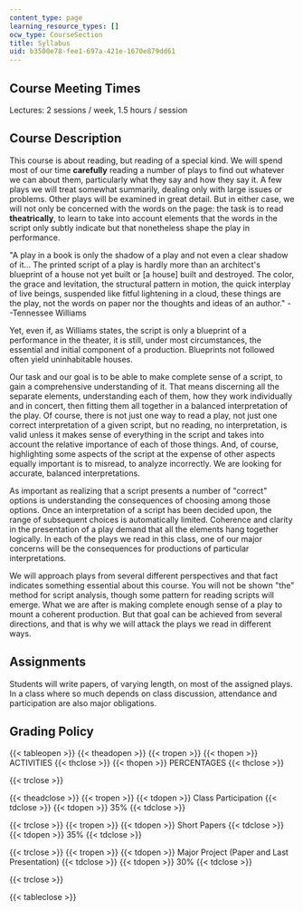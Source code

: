 ```yaml
---
content_type: page
learning_resource_types: []
ocw_type: CourseSection
title: Syllabus
uid: b3500e78-fee1-697a-421e-1670e879dd61
---
```


Course Meeting Times
--------------------

Lectures: 2 sessions / week, 1.5 hours / session

Course Description
------------------

This course is about reading, but reading of a special kind. We will spend most of our time **carefully** reading a number of plays to find out whatever we can about them, particularly what they say and how they say it. A few plays we will treat somewhat summarily, dealing only with large issues or problems. Other plays will be examined in great detail. But in either case, we will not only be concerned with the words on the page: the task is to read **theatrically**, to learn to take into account elements that the words in the script only subtly indicate but that nonetheless shape the play in performance.

"A play in a book is only the shadow of a play and not even a clear shadow of it... The printed script of a play is hardly more than an architect's blueprint of a house not yet built or \[a house\] built and destroyed. The color, the grace and levitation, the structural pattern in motion, the quick interplay of live beings, suspended like fitful lightening in a cloud, these things are the play, not the words on paper nor the thoughts and ideas of an author." --Tennessee Williams

Yet, even if, as Williams states, the script is only a blueprint of a performance in the theater, it is still, under most circumstances, the essential and initial component of a production. Blueprints not followed often yield uninhabitable houses.

Our task and our goal is to be able to make complete sense of a script, to gain a comprehensive understanding of it. That means discerning all the separate elements, understanding each of them, how they work individually and in concert, then fitting them all together in a balanced interpretation of the play. Of course, there is not just one way to read a play, not just one correct interpretation of a given script, but no reading, no interpretation, is valid unless it makes sense of everything in the script and takes into account the relative importance of each of those things. And, of course, highlighting some aspects of the script at the expense of other aspects equally important is to misread, to analyze incorrectly. We are looking for accurate, balanced interpretations.

As important as realizing that a script presents a number of "correct" options is understanding the consequences of choosing among those options. Once an interpretation of a script has been decided upon, the range of subsequent choices is automatically limited. Coherence and clarity in the presentation of a play demand that all the elements hang together logically. In each of the plays we read in this class, one of our major concerns will be the consequences for productions of particular interpretations.

We will approach plays from several different perspectives and that fact indicates something essential about this course. You will not be shown "the" method for script analysis, though some pattern for reading scripts will emerge. What we are after is making complete enough sense of a play to mount a coherent production. But that goal can be achieved from several directions, and that is why we will attack the plays we read in different ways.

Assignments
-----------

Students will write papers, of varying length, on most of the assigned plays. In a class where so much depends on class discussion, attendance and participation are also major obligations.

Grading Policy
--------------

{{< tableopen >}}
{{< theadopen >}}
{{< tropen >}}
{{< thopen >}}
ACTIVITIES
{{< thclose >}}
{{< thopen >}}
PERCENTAGES
{{< thclose >}}

{{< trclose >}}

{{< theadclose >}}
{{< tropen >}}
{{< tdopen >}}
Class Participation
{{< tdclose >}}
{{< tdopen >}}
35%
{{< tdclose >}}

{{< trclose >}}
{{< tropen >}}
{{< tdopen >}}
Short Papers
{{< tdclose >}}
{{< tdopen >}}
35%
{{< tdclose >}}

{{< trclose >}}
{{< tropen >}}
{{< tdopen >}}
Major Project (Paper and Last Presentation)
{{< tdclose >}}
{{< tdopen >}}
30%
{{< tdclose >}}

{{< trclose >}}

{{< tableclose >}}